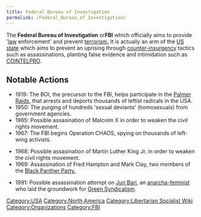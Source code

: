 ```yaml
---
title: Federal Bureau of Investigation
permalink: /Federal_Bureau_of_Investigation/
---
```


The **Federal Bureau of Investigation** or**FBI** which officially aims
to provide '[law](Law_(Society).md "wikilink") enforcement' and prevent
[terrorism.](terrorism.md "wikilink") It is actually an arm of the [US
state](United_States_of_America.md "wikilink") which aims to prevent an
uprising through [counter-insurgency](Counter-Insurgency.md "wikilink")
tactics such as assassinations, planting false evidence and intimidation
such as [COINTELPRO](COINTELPRO.md "wikilink").

## Notable Actions

- 1919: The BOI, the precursor to the FBI, helps participate in the
  [Palmer Raids](Palmer_Raids.md "wikilink"), that arrests and deports
  thousands of leftist radicals in the USA.
- 1950: The purging of hundreds 'sexual deviants' (homosexuals) from
  government agencies.
- 1965: Possible assasination of Malcolm X in order to weaken the civil
  rights movement.
- 1967: The FBI begins Operation CHAOS, spying on thousands of left-wing
  activists.

<!-- -->

- 1968: Possible assasination of Martin Luther King Jr. in order to
  weaken the civil rights movement.
- 1969: Assassination of Fred Hampton and Mark Clay, two members of the
  [Black Panther Party.](Black_Panther_Party..md "wikilink")

<!-- -->

- 1991: Possible assassination attempt on [Juri
  Bari](Juri_Bari.md "wikilink"), an
  [anarcha-feminist](anarcha-feminist.md "wikilink") who laid the
  groundwork for [Green Syndicalism](Green_Syndicalism.md "wikilink").

[Category:USA](Category:USA.md "wikilink") [Category:North
America](Category:North_America.md "wikilink") [Category:Libertarian
Socialist Wiki](Category:Libertarian_Socialist_Wiki.md "wikilink")
[Category:Organizations](Category:Organizations.md "wikilink")
[Category:FBI](Category:FBI.md "wikilink")